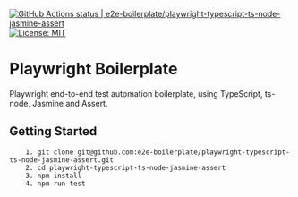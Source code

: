 [![GitHub Actions status | e2e-boilerplate/playwright-typescript-ts-node-jasmine-assert](https://github.com/e2e-boilerplate/playwright-typescript-ts-node-jasmine-assert/workflows/playwright-typescript-ts-node-jasmine-assert/badge.svg)](https://github.com/e2e-boilerplate/playwright-typescript-ts-node-jasmine-assert/actions?workflow=playwright-typescript-ts-node-jasmine-assert) [![License: MIT](https://img.shields.io/badge/License-MIT-yellow.svg)](https://opensource.org/licenses/MIT)

# Playwright Boilerplate

Playwright end-to-end test automation boilerplate, using TypeScript, ts-node, Jasmine and Assert.

## Getting Started

    	1. git clone git@github.com:e2e-boilerplate/playwright-typescript-ts-node-jasmine-assert.git
    	2. cd playwright-typescript-ts-node-jasmine-assert
    	3. npm install
    	4. npm run test

